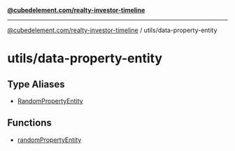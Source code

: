 [**@cubedelement.com/realty-investor-timeline**](../../index.md)

---

[@cubedelement.com/realty-investor-timeline](../../modules.md) / utils/data-property-entity

# utils/data-property-entity

## Type Aliases

- [RandomPropertyEntity](type-aliases/RandomPropertyEntity.md)

## Functions

- [randomPropertyEntity](functions/randomPropertyEntity.md)
